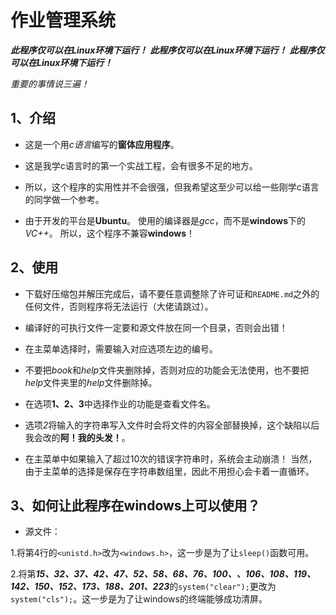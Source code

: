 # 作业管理系统
***此程序仅可以在Linux环境下运行！***
***此程序仅可以在Linux环境下运行！***
***此程序仅可以在Linux环境下运行！***

*重要的事情说三遍！*


## 1、介绍
- 这是一个用*c语言*编写的**窗体应用程序**。

- 这是我学c语言时的第一个实战工程，会有很多不足的地方。

- 所以，这个程序的实用性并不会很强，但我希望这至少可以给一些刚学c语言的同学做一个参考。

- 由于开发的平台是**Ubuntu**。
        使用的编译器是*gcc*，而不是**windows**下的*VC++*。
        所以，这个程序不兼容**windows**！

## 2、使用
- 下载好压缩包并解压完成后，请不要任意调整除了许可证和`README.md`之外的任何文件，否则程序将无法运行（大佬请跳过）。

- 编译好的可执行文件一定要和源文件放在同一个目录，否则会出错！

- 在主菜单选择时，需要输入对应选项左边的编号。

- 不要把*book*和*help*文件夹删除掉，否则对应的功能会无法使用，也不要把*help*文件夹里的*help*文件删除掉。

- 在选项**1、2、3**中选择作业的功能是查看文件名。

- 选项*2*将输入的字符串写入文件时会将文件的内容全部替换掉，这个缺陷以后我会改的**阿！我的头发！**。

- 在主菜单中如果输入了超过10次的错误字符串时，系统会主动崩溃！
        当然，由于主菜单的选择是保存在字符串数组里，因此不用担心会卡着一直循环。

## 3、如何让此程序在windows上可以使用？
- 源文件：

1.将第4行的`<unistd.h>`改为`<windows.h>`，这一步是为了让`sleep()`函数可用。

2.将第***15、32、37、42、47、52、58、68、76、100、、106、108、119、142、150、152、173、188、201、223***的`system("clear");`更改为`system("cls");`。这一步是为了让windows的终端能够成功清屏。
